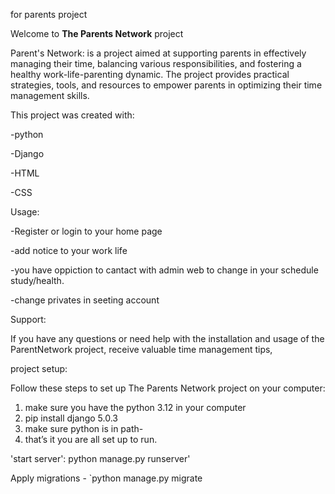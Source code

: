 for parents project

Welcome to **The Parents Network** project

Parent's Network:  is a project aimed at supporting parents in effectively managing their time,
balancing various responsibilities, and fostering a healthy work-life-parenting dynamic. 
The project provides practical strategies, tools, and resources to 
empower parents in optimizing their time management skills.

This project was created with:

-python

-Django

-HTML

-CSS

Usage:

-Register or login to your home page

-add notice to your work life

-you have oppiction to cantact with admin web 
to change in your schedule study/health. 

-change privates in seeting account

Support:

If you have any questions or need help 
with the installation and usage of the ParentNetwork  project,
receive valuable time management tips,

project setup:

Follow these steps to set up The Parents Network project on your computer:
1. make sure you have the python 3.12 in your computer 
2. pip install  django 5.0.3
3. make sure python is in path-
4. that’s it you are all set up to run.

'start server':  python manage.py runserver'

Apply migrations - `python manage.py migrate


 
